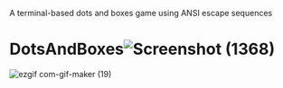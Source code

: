 A terminal-based dots and boxes game using ANSI escape sequences

# DotsAndBoxes![Screenshot (1368)](https://user-images.githubusercontent.com/72180759/148471118-ece92c05-4569-4408-a58f-3516286dc2c6.png)

![ezgif com-gif-maker (19)](https://user-images.githubusercontent.com/72180759/148470911-c77e6892-741d-4087-9cbf-74b255e78341.gif)

